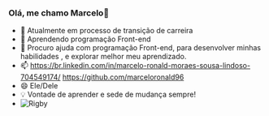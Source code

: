 ### Olá, me chamo Marcelo👋

- :arrows_counterclockwise: Atualmente em  processo de transição de carreira
- 🌱 Aprendendo programação Front-end
- 🤔 Procuro ajuda com programação Front-end, para desenvolver minhas habilidades , e explorar melhor meu aprendizado.
- 📫 https://br.linkedin.com/in/marcelo-ronald-moraes-sousa-lindoso-704549174/ https://github.com/marceloronald96
- 😄 Ele/Dele
- :bulb: Vontade de aprender e sede de mudança sempre!
- ![Rigby](https://i.kym-cdn.com/photos/images/original/000/587/353/b26.gif)



